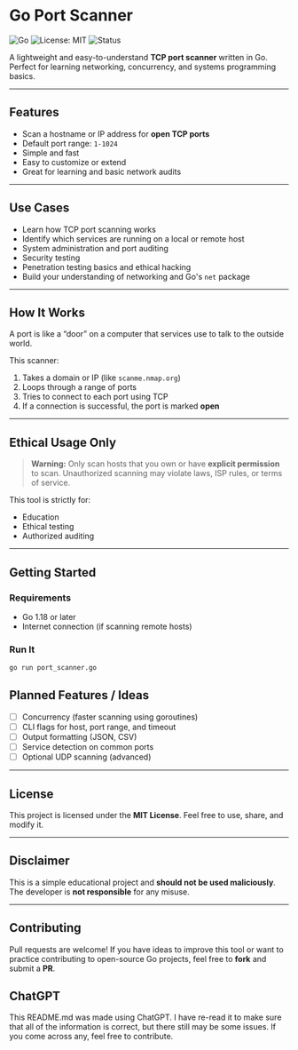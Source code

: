 # Go Port Scanner

![Go](https://img.shields.io/badge/Go-1.18%2B-blue)
![License: MIT](https://img.shields.io/badge/License-MIT-yellow.svg)
![Status](https://img.shields.io/badge/status-early%20stage-lightgrey)

A lightweight and easy-to-understand **TCP port scanner** written in Go. Perfect for learning networking, concurrency, and systems programming basics.

---

## Features

- Scan a hostname or IP address for **open TCP ports**
- Default port range: `1-1024`
- Simple and fast
- Easy to customize or extend
- Great for learning and basic network audits

---

## Use Cases

- Learn how TCP port scanning works  
- Identify which services are running on a local or remote host  
- System administration and port auditing  
- Security testing 
- Penetration testing basics and ethical hacking  
- Build your understanding of networking and Go's `net` package  

---

## How It Works

A port is like a “door” on a computer that services use to talk to the outside world.

This scanner:

1. Takes a domain or IP (like `scanme.nmap.org`)
2. Loops through a range of ports
3. Tries to connect to each port using TCP
4. If a connection is successful, the port is marked **open**

---

## Ethical Usage Only

> **Warning:** Only scan hosts that you own or have **explicit permission** to scan. Unauthorized scanning may violate laws, ISP rules, or terms of service.

This tool is strictly for:

- Education  
- Ethical testing  
- Authorized auditing  

---

## Getting Started

### Requirements

- Go 1.18 or later  
- Internet connection (if scanning remote hosts)  

### Run It

```bash
go run port_scanner.go
```

## Planned Features / Ideas

- [ ] Concurrency (faster scanning using goroutines)  
- [ ] CLI flags for host, port range, and timeout  
- [ ] Output formatting (JSON, CSV)  
- [ ] Service detection on common ports  
- [ ] Optional UDP scanning (advanced)  

---

## License

This project is licensed under the **MIT License**. Feel free to use, share, and modify it.

---

## Disclaimer

This is a simple educational project and **should not be used maliciously**. The developer is **not responsible** for any misuse.

---

## Contributing

Pull requests are welcome! If you have ideas to improve this tool or want to practice contributing to open-source Go projects, feel free to **fork** and submit a **PR**.

## ChatGPT

This README.md was made using ChatGPT. I have re-read it to make sure that all of the information is correct, but there still may be some issues. If you come across any, feel free to contribute.
